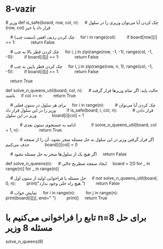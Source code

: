 # 8-vazir
8 وزیر
def is_safe(board, row, col, n):
    # چک کردن آیا می‌توان وزیری را در سلول (row, col) قرار داد یا خیر

    # چک کردن ردیف افقی (سمت چپ)
    for i in range(col):
        if board[row][i] == 1:
            return False

    # چک کردن قطر بالا به چپ
    for i, j in zip(range(row, -1, -1), range(col, -1, -1)):
        if board[i][j] == 1:
            return False

    # چک کردن قطر پایین به چپ
    for i, j in zip(range(row, n, 1), range(col, -1, -1)):
        if board[i][j] == 1:
            return False

    return True

def solve_n_queens_util(board, col, n):
    # حالت پایه: اگر تمام وزیرها قرار گرفته باشند
    if col >= n:
        return True

    # برای هر سلول در ستون فعلی
    for i in range(n):
        # چک کردن آیا می‌توان وزیر را در این سلول قرار داد
        if is_safe(board, i, col, n):
            # قرار دادن وزیر در این سلول
            board[i][col] = 1

            # ادامه به جستجوی ستون بعدی
            if solve_n_queens_util(board, col + 1, n):
                return True

            # اگر قرار گرفتن وزیر در این سلول به حل مسئله منجر نشود، آن را از صفحه حذف می‌کنیم
            board[i][col] = 0

    # اگر هیچ یک از سلول‌ها منجر به حل مسئله نشود
    return False

def solve_n_queens(n):
    # ایجاد صفحه شطرنج خالی
    board = [[0 for _ in range(n)] for _ in range(n)]

    # حل مسئله با فراخوانی اولیه از ستون اول
    if not solve_n_queens_util(board, 0, n):
        print("هیچ راه حلی وجود ندارد.")
        return False

    # نمایش جواب
    for i in range(n):
        for j in range(n):
            print(board[i][j], end=" ")
        print()
    return True

# تابع را فراخوانی می‌کنیم با n=8 برای حل مسئله 8 وزیر
solve_n_queens(8)
